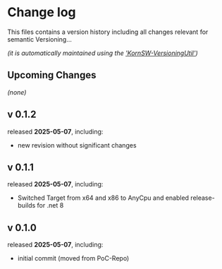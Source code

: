 # Change log
This files contains a version history including all changes relevant for semantic Versioning...

*(it is automatically maintained using the ['KornSW-VersioningUtil'](https://github.com/KornSW/VersioningUtil))*



## Upcoming Changes

*(none)*



## v 0.1.2
released **2025-05-07**, including:
 - new revision without significant changes



## v 0.1.1
released **2025-05-07**, including:
 - Switched Target from x64 and x86 to AnyCpu and enabled release-builds for .net 8



## v 0.1.0
released **2025-05-07**, including:
 - initial commit (moved from PoC-Repo)



